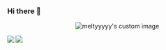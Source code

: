### Hi there 👋
<p align="center">
  <img src="https://github.com/meltyyyyy/meltyyyyy/blob/main/profile.gif" alt="meltyyyyy's custom image"/>
</p>
<a href="https://github.com/anuraghazra/github-readme-stats">
  <img align="left" src="https://github-readme-stats.vercel.app/api?username=meltyyyyy&count_private=true&show_icons=true" />
</a>
<a href="https://github.com/meltyyyyy/github-readme-stats">
  <img align="left" src="https://github-readme-stats.vercel.app/api/top-langs/?username=meltyyyyy" />
</a>
